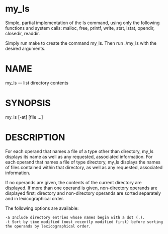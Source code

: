 # my_ls
Simple, partial implementation of the ls command, using only the following functions and system calls: malloc, free, printf, write, stat, lstat, opendir, closedir, readdir. 

Simply run make to create the command my_ls. Then run ./my_ls with the desired arguments.

# NAME

my_ls -- list directory contents

# SYNOPSIS

my_ls [-at] [file ...]

# DESCRIPTION

For each operand that names a file of a type other than directory, my_ls displays its name as well as any requested, associated information. For each operand that names a file of type directory, my_ls displays the names of files contained within that directory, as well as any requested, associated information.

If no operands are given, the contents of the current directory are displayed. If more than one operand is given, non-directory operands are displayed first; directory and non-directory operands are sorted separately and in lexicographical order.

The following options are available:

    -a Include directory entries whose names begin with a dot (.).
    -t Sort by time modified (most recently modified first) before sorting the operands by lexicographical order.
